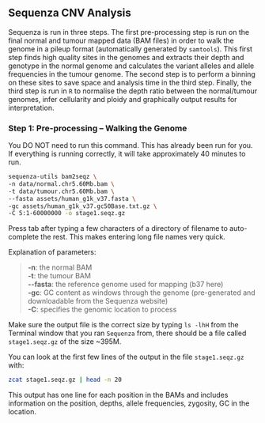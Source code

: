 ## Sequenza CNV Analysis

Sequenza is run in three steps. The first pre-processing step is run on
the final normal and tumour mapped data (BAM files) in order to walk the
genome in a pileup format (automatically generated by `samtools`). This
first step finds high quality sites in the genomes and extracts their
depth and genotype in the normal genome and calculates the variant
alleles and allele frequencies in the tumour genome. The second step is
to perform a binning on these sites to save space and analysis time in
the third step. Finally, the third step is run in `R` to normalise the depth
ratio between the normal/tumour genomes, infer cellularity and ploidy
and graphically output results for interpretation.


### Step 1: Pre-processing – Walking the Genome

You DO NOT need to run this command. This has already been run for you.
If everything is running correctly, it will take approximately 40 minutes to run.

```bash
sequenza-utils bam2seqz \
-n data/normal.chr5.60Mb.bam \
-t data/tumour.chr5.60Mb.bam \
--fasta assets/human_g1k_v37.fasta \
-gc assets/human_g1k_v37.gc50Base.txt.gz \
-C 5:1-60000000 -o stage1.seqz.gz
```

Press tab after typing a few characters of a directory of filename to
auto-complete the rest. This makes entering long file names very quick.

Explanation of parameters:

  >  **-n**: the normal BAM  
  >  **-t**: the tumour BAM  
  >  **-\-fasta**: the reference genome used for mapping (b37 here)  
  >  **-gc**: GC content as windows through the genome (pre-generated and downloadable from the Sequenza website)  
  >  **-C**: specifies the genomic location to process  

Make sure the output file is the correct size by typing `ls -lhH` from the
Terminal window that you ran `Sequenza` from, there should be a file
called `stage1.seqz.gz` of the size ~395M.

You can look at the first few lines of the output in the file
`stage1.seqz.gz` with:

```bash
zcat stage1.seqz.gz | head -n 20
```

This output has one line for each position in the BAMs and includes
information on the position, depths, allele frequencies, zygosity, GC in
the location.
